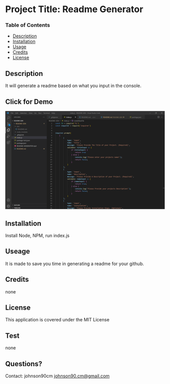   # Project Title: Readme Generator

  ### Table of Contents
  * [Description](#description)
  * [Installation](#installation)
  * [Usage](#usesage)
  * [Credits](#credits)
  * [License](#license)

  ## Description
  It will generate a readme based on what you input in the console.

  ## Click for Demo
  [![Demo](./Screenshot.png)](https://youtu.be/L_V0GmzCbyY)

  ## Installation
  Install Node, NPM, run index.js

  ## Useage
  It is made to save you time in generating a readme for your github.

  ## Credits
  none

  ## License
  This application is covered under the MIT License

  ## Test
  none

  ## Questions? 
  Contact: 
  johnson90cm
  johnson90.cm@gmail.com
